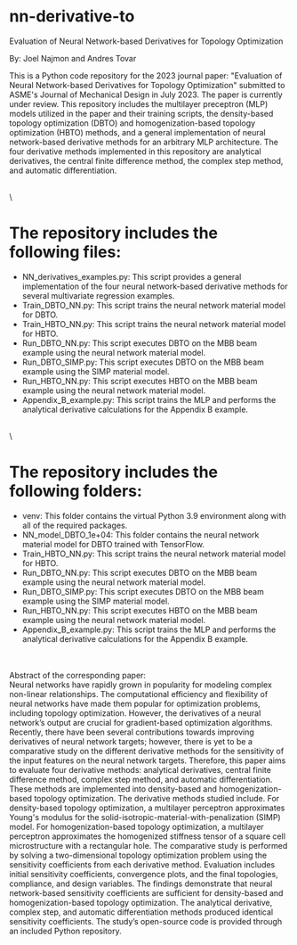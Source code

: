 # nn-derivative-to
Evaluation of Neural Network-based Derivatives for Topology Optimization

By: Joel Najmon and Andres Tovar

This is a Python code repository for the 2023 journal paper: "Evaluation of Neural Network-based Derivatives for Topology Optimization" submitted to ASME's Journal of Mechanical Design in July 2023. The paper is currently under review. This repository includes the multilayer preceptron (MLP) models utilized in the paper and their training scripts, the density-based topology optimization (DBTO) and homogenization-based topology optimization (HBTO) methods, and a general implementation of neural network-based derivative methods for an arbitrary MLP architecture. The four derivative methods implemented in this repository are analytical derivatives, the central finite difference method, the complex step method, and automatic differentiation.

\
\
# The repository includes the following files:
 * NN_derivatives_examples.py: This script provides a general implementation of the four neural network-based derivative methods for several multivariate regression examples.
 * Train_DBTO_NN.py: This script trains the neural network material model for DBTO.
 * Train_HBTO_NN.py: This script trains the neural network material model for HBTO.
 * Run_DBTO_NN.py: This script executes DBTO on the MBB beam example using the neural network material model.
 * Run_DBTO_SIMP.py: This script executes DBTO on the MBB beam example using the SIMP material model.
 * Run_HBTO_NN.py: This script executes HBTO on the MBB beam example using the neural network material model.
 * Appendix_B_example.py: This script trains the MLP and performs the analytical derivative calculations for the Appendix B example.

\
\
# The repository includes the following folders:
 * venv: This folder contains the virtual Python 3.9 environment along with all of the required packages.
 * NN_model_DBTO_1e+04: This folder contains the neural network material model for DBTO trained with TensorFlow.
 * Train_HBTO_NN.py: This script trains the neural network material model for HBTO.
 * Run_DBTO_NN.py: This script executes DBTO on the MBB beam example using the neural network material model.
 * Run_DBTO_SIMP.py: This script executes DBTO on the MBB beam example using the SIMP material model.
 * Run_HBTO_NN.py: This script executes HBTO on the MBB beam example using the neural network material model.
 * Appendix_B_example.py: This script trains the MLP and performs the analytical derivative calculations for the Appendix B example.

\
\
Abstract of the corresponding paper:
\
Neural networks have rapidly grown in popularity for modeling complex non-linear relationships. The computational efficiency and flexibility of neural networks have made them popular for optimization problems, including topology optimization. However, the derivatives of a neural network’s output are crucial for gradient-based optimization algorithms. Recently, there have been several contributions towards improving derivatives of neural network targets; however, there is yet to be a comparative study on the different derivative methods for the sensitivity of the input features on the neural network targets. Therefore, this paper aims to evaluate four derivative methods: analytical derivatives, central finite difference method, complex step method, and automatic differentiation. These methods are implemented into density-based and homogenization-based topology optimization. The derivative methods studied include. For density-based topology optimization, a multilayer perceptron approximates Young's modulus for the solid-isotropic-material-with-penalization (SIMP) model. For homogenization-based topology optimization, a multilayer perceptron approximates the homogenized stiffness tensor of a square cell microstructure with a rectangular hole. The comparative study is performed by solving a two-dimensional topology optimization problem using the sensitivity coefficients from each derivative method. Evaluation includes initial sensitivity coefficients, convergence plots, and the final topologies, compliance, and design variables. The findings demonstrate that neural network-based sensitivity coefficients are sufficient for density-based and homogenization-based topology optimization. The analytical derivative, complex step, and automatic differentiation methods produced identical sensitivity coefficients. The study’s open-source code is provided through an included Python repository.
